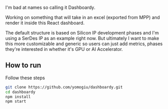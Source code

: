 I'm bad at names so calling it Dashboardy.

Working on something that will take in an excel (exported from MPP) and render it inside this React dashboard.

The default structure is based on Silicon IP development phases and I'm using a SerDes IP as an example right now. But ultimately I want to make this more customizable and generic so users can just add metrics, phases they're interested in whether it's GPU or AI Accelerator.

## How to run
Follow these steps

```bash
git clone https://github.com/yomogiu/dashboardy.git
cd dashboardy
npm install
npm start